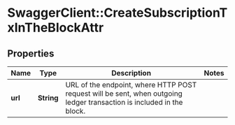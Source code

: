 # SwaggerClient::CreateSubscriptionTxInTheBlockAttr

## Properties
Name | Type | Description | Notes
------------ | ------------- | ------------- | -------------
**url** | **String** | URL of the endpoint, where HTTP POST request will be sent, when outgoing ledger transaction is included in the block. | 

